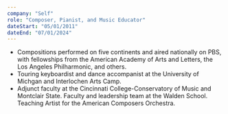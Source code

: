```yaml
---
company: "Self"
role: "Composer, Pianist, and Music Educator"
dateStart: "05/01/2011"
dateEnd: "07/01/2024"
---
```


- Compositions performed on five continents and aired nationally on PBS, with fellowships from the American Academy of Arts and Letters, the Los Angeles Philharmonic, and others.
- Touring keyboardist and dance accompanist at the University of Michgan and Interlochen Arts Camp.
- Adjunct faculty at the Cincinnati College-Conservatory of Music and Montclair State. Faculty and leadership team at the Walden School. Teaching Artist for the American Composers Orchestra.
